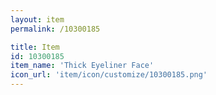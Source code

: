 ```yaml
---
layout: item
permalink: /10300185

title: Item
id: 10300185
item_name: 'Thick Eyeliner Face'
icon_url: 'item/icon/customize/10300185.png'
---
```

